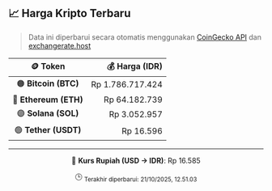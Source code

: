 

<!-- HARGA_KRIPTO -->
## 📈 Harga Kripto Terbaru

> Data ini diperbarui secara otomatis menggunakan [CoinGecko API](https://www.coingecko.com/) dan [exchangerate.host](https://exchangerate.host/)

<div align="center">

| 🪙 Token | 💰 Harga (IDR) |
|:------:|---------------:|
| 🟠 **Bitcoin (BTC)**   | Rp 1.786.717.424 |
| 🔵 **Ethereum (ETH)**  | Rp 64.182.739 |
| 🟣 **Solana (SOL)**    | Rp 3.052.957 |
| 🟢 **Tether (USDT)**   | Rp 16.596 |

---

💱 **Kurs Rupiah (USD → IDR)**: Rp 16.585

🕒 <sub>Terakhir diperbarui: 21/10/2025, 12.51.03</sub>

</div>
<!-- /HARGA_KRIPTO -->